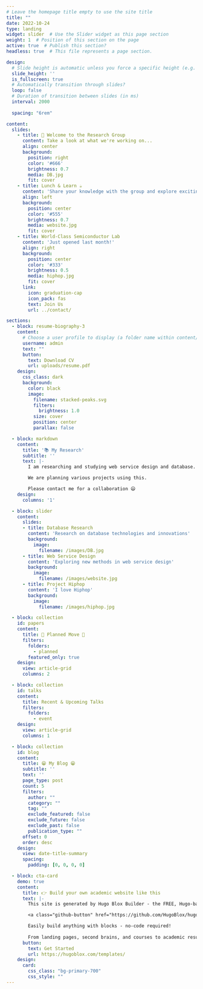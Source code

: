 ```yaml
---
# Leave the homepage title empty to use the site title
title: ""
date: 2022-10-24
type: landing
widget: slider  # Use the Slider widget as this page section
weight: 1  # Position of this section on the page
active: true  # Publish this section?
headless: true  # This file represents a page section.

design:
  # Slide height is automatic unless you force a specific height (e.g. '400px')
  slide_height: ''
  is_fullscreen: true
  # Automatically transition through slides?
  loop: false
  # Duration of transition between slides (in ms)
  interval: 2000
  
  spacing: "6rem"

content:
  slides:
    - title: 👋 Welcome to the Research Group
      content: Take a look at what we're working on...
      align: center
      background:
        position: right
        color: '#666'
        brightness: 0.7
        media: DB.jpg
        fit: cover
    - title: Lunch & Learn ☕️
      content: 'Share your knowledge with the group and explore exciting new topics together!'
      align: left
      background:
        position: center
        color: '#555'
        brightness: 0.7
        media: website.jpg
        fit: cover
    - title: World-Class Semiconductor Lab
      content: 'Just opened last month!'
      align: right
      background:
        position: center
        color: '#333'
        brightness: 0.5
        media: hiphop.jpg
        fit: cover
      link:
        icon: graduation-cap
        icon_pack: fas
        text: Join Us
        url: ../contact/

sections:
  - block: resume-biography-3
    content:
      # Choose a user profile to display (a folder name within content/authors/)
      username: admin
      text: ""
      button:
        text: Download CV
        url: uploads/resume.pdf
    design:
      css_class: dark
      background:
        color: black
        image:
          filename: stacked-peaks.svg
          filters:
            brightness: 1.0
          size: cover
          position: center
          parallax: false

  - block: markdown
    content:
      title: '📚 My Research'
      subtitle: ''
      text: |-
        I am researching and studying web service design and database.

        We are planning various projects using this.

        Please contact me for a collaboration 😃
    design:
      columns: '1'

  - block: slider
    content:
      slides:
      - title: Database Research
        content: 'Research on database technologies and innovations'
        background:
          image:
            filename: /images/DB.jpg
      - title: Web Service Design
        content: 'Exploring new methods in web service design'
        background:
          image:
            filename: /images/website.jpg
      - title: Project Hiphop
        content: 'I love Hiphop'
        background:
          image:
            filename: /images/hiphop.jpg

  - block: collection
    id: papers
    content:
      title: 📅 Planned Move 📅
      filters:
        folders:
          - planned
        featured_only: true
    design:
      view: article-grid
      columns: 2

  - block: collection
    id: talks
    content:
      title: Recent & Upcoming Talks
      filters:
        folders:
          - event
    design:
      view: article-grid
      columns: 1

  - block: collection
    id: blog
    content:
      title: 😁 My Blog 😁
      subtitle: ''
      text: ''
      page_type: post
      count: 5
      filters:
        author: ""
        category: ""
        tag: ""
        exclude_featured: false
        exclude_future: false
        exclude_past: false
        publication_type: ""
      offset: 0
      order: desc
    design:
      view: date-title-summary
      spacing:
        padding: [0, 0, 0, 0]

  - block: cta-card
    demo: true
    content:
      title: 👉 Build your own academic website like this
      text: |-
        This site is generated by Hugo Blox Builder - the FREE, Hugo-based open source website builder trusted by 250,000+ academics like you.

        <a class="github-button" href="https://github.com/HugoBlox/hugo-blox-builder" data-color-scheme="no-preference: light; light: light; dark: dark;" data-icon="octicon-star" data-size="large" data-show-count="true" aria-label="Star HugoBlox/hugo-blox-builder on GitHub">Star</a>

        Easily build anything with blocks - no-code required!
        
        From landing pages, second brains, and courses to academic resumés, conferences, and tech blogs.
      button:
        text: Get Started
        url: https://hugoblox.com/templates/
    design:
      card:
        css_class: "bg-primary-700"
        css_style: ""
---
```

